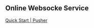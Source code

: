 ## Online Websocke Service

[Quick Start | Pusher](http://pusher.com/docs/javascript_quick_start#/lang=php)
